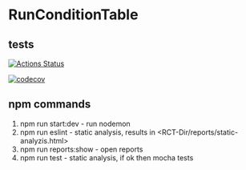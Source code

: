 # RunConditionTable

## tests
[![Actions Status](https://github.com/AliceO2Group/RunConditionTable/workflows/Tests/badge.svg)](https://github.com/AliceO2Group/RunConditionTable/actions)

[![codecov](https://codecov.io/gh/AliceO2Group/RunConditionTable/branch/master/graph/badge.svg)](https://codecov.io/gh/AliceO2Group/RunConditionTable)

## npm commands
1. npm run start:dev - run nodemon
2. npm run eslint - static analysis, results in \<RCT-Dir/reports/static-analyzis.html\>
3. npm run reports:show - open reports
4. npm run test - static analysis, if ok then mocha tests
